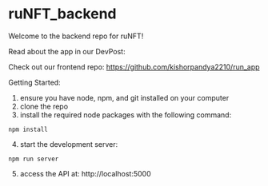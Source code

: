 # ruNFT_backend

Welcome to the backend repo for ruNFT! 

Read about the app in our DevPost: 

Check out our frontend repo: https://github.com/kishorpandya2210/run_app

Getting Started: 
1. ensure you have node, npm, and git installed on your computer
2. clone the repo
3. install the required node packages with the following command: 
```
npm install 
```
4. start the development server:
```
npm run server
```
5. access the API at: http://localhost:5000                                                                                                                                   
